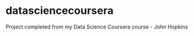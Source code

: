 datasciencecoursera
===================

Project completed from my Data Science Coursera course - John Hopkins 
